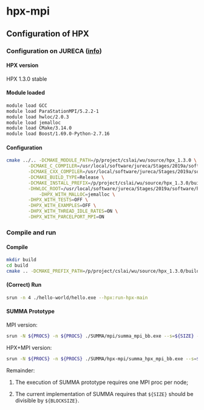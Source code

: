 # hpx-mpi

## Configuration of HPX

### Configuration on JURECA ([info](https://www.fz-juelich.de/ias/jsc/EN/Expertise/Supercomputers/JURECA/Configuration/Configuration_node.html))

#### HPX version
HPX 1.3.0 stable

#### Module loaded
```bash
module load GCC
module load ParaStationMPI/5.2.2-1
module load hwloc/2.0.3
module load jemalloc
module load CMake/3.14.0
module load Boost/1.69.0-Python-2.7.16
```

#### Configuration

```bash
cmake ../.. -DCMAKE_MODULE_PATH=/p/project/cslai/wu/source/hpx_1.3.0 \
	    -DCMAKE_C_COMPILER=/usr/local/software/jureca/Stages/2019a/software/GCCcore/8.3.0/bin/gcc \
	    -DCMAKE_CXX_COMPILER=/usr/local/software/jureca/Stages/2019a/software/GCCcore/8.3.0/bin/g++ \
	    -DCMAKE_BUILD_TYPE=Release \
	    -DCMAKE_INSTALL_PREFIX=/p/project/cslai/wu/source/hpx_1.3.0/build/Release-mpi \
	    -DHWLOC_ROOT=/usr/local/software/jureca/Stages/2019a/software/hwloc/2.0.3-GCCcore-8.3.0 \
            -DHPX_WITH_MALLOC=jemalloc \
	    -DHPX_WITH_TESTS=OFF \
	    -DHPX_WITH_EXAMPLES=OFF \
	    -DHPX_WITH_THREAD_IDLE_RATES=ON \
	    -DHPX_WITH_PARCELPORT_MPI=ON 
```

### Compile and run 

#### Compile
```bash
mkdir build
cd build
cmake .. -DCMAKE_PREFIX_PATH=/p/project/cslai/wu/source/hpx_1.3.0/build/Release-mpi -DCMAKE_BUILD_TYPE=Release
```
#### (Correct) Run
```bash
srun -n 4 ./hello-world/hello.exe --hpx:run-hpx-main
```

#### SUMMA Prototype

MPI version:

```bash
srun -N ${PROCS} -n ${PROCS} ./SUMMA/mpi/summa_mpi_bb.exe --s=${SIZE} --b=${BLOCKSIZE}
```

HPX+MPI version:

```bash
srun -N ${PROCS} -n ${PROCS} ./SUMMA/hpx-mpi/summa_hpx_mpi_bb.exe --s=${SIZE} --b=${BLOCKSIZE} --hpx:run-hpx-main --hpx:ignore-batch-env --hpx:threads=${THREADS_NUM}
```

Remainder:

1. The execution of SUMMA prototype requires one MPI proc per node; 

2. The current implementation of SUMMA requires that `${SIZE}` should be divisible by `${BLOCKSIZE}`.



